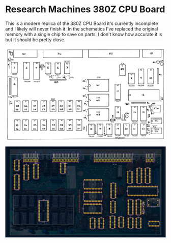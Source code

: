 # Research Machines 380Z CPU Board

This is a modern replica of the 380Z CPU Board it's currently incomplete and I likely will never finish it. In the schematics I've replaced the original memory with a single chip to save on parts. I don't know how accurate it is but it should be pretty close.


![Screenshot](images/CPU_chips.png)


![Screenshot](images/PCB.png)